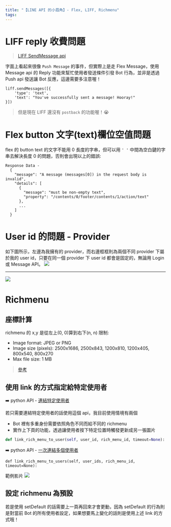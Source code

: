 ```yaml
---
title: "【LINE API 的小眉角】- Flex, LIFF, Richmenu"
tags:
---
```


# LIFF reply 收費問題

> [LIFF SendMessage api](https://developers.line.biz/en/docs/liff/developing-liff-apps/#developing-a-liff-app)

字面上看起來很像 `Push Message` 的事件，但實際上是走 Flex Message，使用 Message api 的 Reply 功能來幫忙使用者發送條件引發 Bot 行為，並非是透過 Push api 發送讓 Bot 反應，這邊需要多注意喔！

```
liff.sendMessages([{
    'type': 'text',
    'text': "You've successfully sent a message! Hooray!"
}])
```

> 但是現在 LIFF 還沒有 `postback` 的功能喔！😭

# Flex button 文字(text)欄位空值問題

flex 的 button text 的文字不能用 0 長度的字串，但可以用 `' '` 中間為空白鍵的字串去解決長度 0 的問題，否則會出現以上的錯誤:

```
Response Data -
  {
    "message": "A message (messages[0]) in the request body is invalid",
    "details": [
      {
        "message": "must be non-empty text",
        "property": "/contents/0/footer/contents/1/action/text"
      },
      ...
    ]
  }
```

# User id 的問題 - Provider

如下圖所示，左邊為我擁有的 provider，而右邊框框則為兩個不同 provider 下屬於我的 user id，只要在同一個 provider 下 user id 都會是固定的，無論用 Login 或 Message API。
![](https://i.imgur.com/gqRltSU.png)

---

![](https://i.imgur.com/8rXmRy7.png)

# Richmenu

## 座標計算

richmenu 的 x,y 是從左上(0, 0)算到右下(n, n)
限制:

- Image format: JPEG or PNG
- Image size (pixels): 2500x1686, 2500x843, 1200x810, 1200x405, 800x540, 800x270
- Max file size: 1 MB

> [參考](https://developers.line.biz/en/docs/messaging-api/using-rich-menus/#creating-a-rich-menu-using-the-messaging-api)

## 使用 link 的方式指定給特定使用者

➡️ python API - [連結特定使用者](https://github.com/line/line-bot-sdk-python/blob/master/linebot/api.py#L640)

若只需要連結特定使用者的話使用這個 api，我目前使用情境有兩個

- Bot 裡有多重身份需要依照角色不同而給不同的 richmenu
- 實作上下頁的功能，透過讓使用者按下特定位置時觸發更新成另一張圖片

```python
def link_rich_menu_to_user(self, user_id, rich_menu_id, timeout=None):
```

➡️ python API - [一次連結多個使用者](https://github.com/line/line-bot-sdk-python/blob/master/linebot/api.py#L661)

```
def link_rich_menu_to_users(self, user_ids, rich_menu_id, timeout=None):
```

範例影片
![](https://i.imgur.com/nFA7A7p.gif)

## 設定 richmenu 為預設

若是使用 setDefault 的話需要上一頁再回來才會更動，因為 setDefault 的行為則是對當前 Bot 的所有使用者設定，如果想要馬上變化的話則是使用上述 link 的方式哦！
